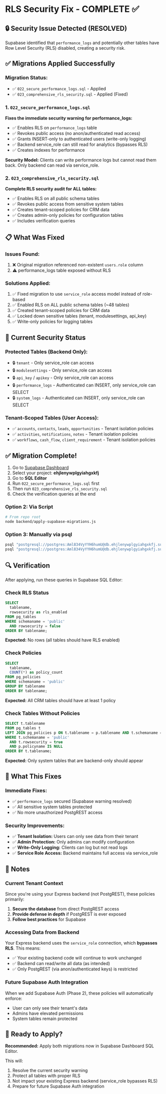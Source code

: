 # RLS Security Fix - COMPLETE ✅

## 🔒 Security Issue Detected (RESOLVED)
Supabase identified that `performance_logs` and potentially other tables have Row Level Security (RLS) disabled, creating a security risk.

## ✅ Migrations Applied Successfully

### Migration Status:
- ✅ `022_secure_performance_logs.sql` - Applied
- ✅ `023_comprehensive_rls_security.sql` - Applied (Fixed)

### 1. `022_secure_performance_logs.sql`
**Fixes the immediate security warning for performance_logs:**
- ✅ Enables RLS on `performance_logs` table
- ✅ Revokes public access (no anon/authenticated read access)
- ✅ Grants INSERT-only to authenticated users (write-only logging)
- ✅ Backend service_role can still read for analytics (bypasses RLS)
- ✅ Creates indexes for performance

**Security Model:** Clients can write performance logs but cannot read them back. Only backend can read via service_role.

### 2. `023_comprehensive_rls_security.sql`
**Complete RLS security audit for ALL tables:**
- ✅ Enables RLS on all public schema tables
- ✅ Revokes public access from sensitive system tables
- ✅ Creates tenant-scoped policies for CRM data
- ✅ Creates admin-only policies for configuration tables
- ✅ Includes verification queries

## 📋 What Was Fixed

### Issues Found:
1. ❌ Original migration referenced non-existent `users.role` column
2. ⚠️ performance_logs table exposed without RLS

### Solutions Applied:
1. ✅ Fixed migration to use `service_role` access model instead of role-based
2. ✅ Enabled RLS on ALL public schema tables (~48 tables)
3. ✅ Created tenant-scoped policies for CRM data
4. ✅ Locked down sensitive tables (tenant, modulesettings, api_key)
5. ✅ Write-only policies for logging tables

## 🎯 Current Security Status

### Protected Tables (Backend Only):
- 🔒 `tenant` - Only service_role can access
- 🔒 `modulesettings` - Only service_role can access  
- 🔒 `api_key` / `apikey` - Only service_role can access
- 🔒 `performance_logs` - Authenticated can INSERT, only service_role can SELECT
- 🔒 `system_logs` - Authenticated can INSERT, only service_role can SELECT

### Tenant-Scoped Tables (User Access):
- ✅ `accounts`, `contacts`, `leads`, `opportunities` - Tenant isolation policies
- ✅ `activities`, `notifications`, `notes` - Tenant isolation policies
- ✅ `workflows`, `cash_flow`, `client_requirement` - Tenant isolation policies

## ✅ Migration Complete!
1. Go to [Supabase Dashboard](https://supabase.com/dashboard)
2. Select your project: **ehjlenywplgyiahgxkfj**
3. Go to **SQL Editor**
4. Run `022_secure_performance_logs.sql` first
5. Then run `023_comprehensive_rls_security.sql`
6. Check the verification queries at the end

### Option 2: Via Script
```bash
# From repo root
node backend/apply-supabase-migrations.js
```

### Option 3: Manually via psql
```bash
psql "postgresql://postgres:Aml834VyYYH6humU@db.ehjlenywplgyiahgxkfj.supabase.co:5432/postgres" -f backend/migrations/022_secure_performance_logs.sql
psql "postgresql://postgres:Aml834VyYYH6humU@db.ehjlenywplgyiahgxkfj.supabase.co:5432/postgres" -f backend/migrations/023_comprehensive_rls_security.sql
```

## 🔍 Verification

After applying, run these queries in Supabase SQL Editor:

### Check RLS Status
```sql
SELECT
  tablename,
  rowsecurity as rls_enabled
FROM pg_tables
WHERE schemaname = 'public'
  AND rowsecurity = false
ORDER BY tablename;
```
**Expected:** No rows (all tables should have RLS enabled)

### Check Policies
```sql
SELECT
  tablename,
  COUNT(*) as policy_count
FROM pg_policies
WHERE schemaname = 'public'
GROUP BY tablename
ORDER BY tablename;
```
**Expected:** All CRM tables should have at least 1 policy

### Check Tables Without Policies
```sql
SELECT t.tablename
FROM pg_tables t
LEFT JOIN pg_policies p ON t.tablename = p.tablename AND t.schemaname = p.schemaname
WHERE t.schemaname = 'public'
  AND t.rowsecurity = true
  AND p.policyname IS NULL
ORDER BY t.tablename;
```
**Expected:** Only system tables that are backend-only should appear

## 🎯 What This Fixes

### Immediate Fixes:
- ✅ `performance_logs` secured (Supabase warning resolved)
- ✅ All sensitive system tables protected
- ✅ No more unauthorized PostgREST access

### Security Improvements:
- ✅ **Tenant Isolation:** Users can only see data from their tenant
- ✅ **Admin Protection:** Only admins can modify configuration
- ✅ **Write-Only Logging:** Clients can log but not read logs
- ✅ **Service Role Access:** Backend maintains full access via service_role

## 📝 Notes

### Current Tenant Context
Since you're using your Express backend (not PostgREST), these policies primarily:
1. **Secure the database** from direct PostgREST access
2. **Provide defense in depth** if PostgREST is ever exposed
3. **Follow best practices** for Supabase

### Accessing Data from Backend
Your Express backend uses the `service_role` connection, which **bypasses RLS**. This means:
- ✅ Your existing backend code will continue to work unchanged
- ✅ Backend can read/write all data (as intended)
- ✅ Only PostgREST (via anon/authenticated keys) is restricted

### Future Supabase Auth Integration
When we add Supabase Auth (Phase 2), these policies will automatically enforce:
- User can only see their tenant's data
- Admins have elevated permissions
- System tables remain protected

## 🚀 Ready to Apply?

**Recommended:** Apply both migrations now in Supabase Dashboard SQL Editor.

This will:
1. Resolve the current security warning
2. Protect all tables with proper RLS
3. Not impact your existing Express backend (service_role bypasses RLS)
4. Prepare for future Supabase Auth integration
